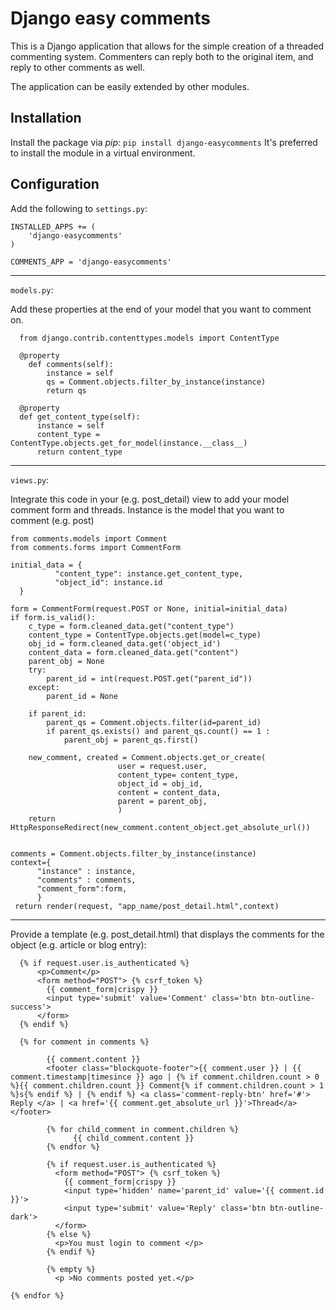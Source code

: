 # Django easy comments 

This is a Django application that allows for the simple creation of a threaded commenting system. Commenters can reply both to the original item, and reply to other comments as well.

The application can be easily extended by other modules.

## Installation

Install the package via _pip_:
```pip install django-easycomments```
It's preferred to install the module in a virtual environment.

## Configuration

Add the following to `settings.py`:
```
INSTALLED_APPS += (
    'django-easycomments'
)

COMMENTS_APP = 'django-easycomments'
```

----------------------------------------------------------------

`models.py`:

Add these properties at the end of your model that you want to comment on.
``` 
  from django.contrib.contenttypes.models import ContentType
  
  @property
    def comments(self):
        instance = self
        qs = Comment.objects.filter_by_instance(instance)
        return qs
        
  @property
  def get_content_type(self):
      instance = self
      content_type = ContentType.objects.get_for_model(instance.__class__)
      return content_type
```   
----------------------------------------------------------------

`views.py`:

  Integrate this code in your (e.g. post_detail) view to add your model comment form and threads.
  Instance is the model that you want to comment (e.g. post)
  ```
  from comments.models import Comment
  from comments.forms import CommentForm
 
  initial_data = {
            "content_type": instance.get_content_type, 
            "object_id": instance.id
    }
    
  form = CommentForm(request.POST or None, initial=initial_data)
  if form.is_valid():
      c_type = form.cleaned_data.get("content_type")
      content_type = ContentType.objects.get(model=c_type)
      obj_id = form.cleaned_data.get('object_id')
      content_data = form.cleaned_data.get("content")
      parent_obj = None
      try:
          parent_id = int(request.POST.get("parent_id"))
      except:
          parent_id = None

      if parent_id:
          parent_qs = Comment.objects.filter(id=parent_id)
          if parent_qs.exists() and parent_qs.count() == 1 :
              parent_obj = parent_qs.first()

      new_comment, created = Comment.objects.get_or_create(
                          user = request.user,
                          content_type= content_type,
                          object_id = obj_id,
                          content = content_data,
                          parent = parent_obj,
                          )
      return HttpResponseRedirect(new_comment.content_object.get_absolute_url()) 
      
      
  comments = Comment.objects.filter_by_instance(instance)   
  context={
        "instance" : instance,
        "comments" : comments,
        "comment_form":form,
        }
   return render(request, "app_name/post_detail.html",context)
```
----------------------------------------------------------------

Provide a template (e.g. post_detail.html) that displays the comments for the object (e.g. article or blog entry):

```
  {% if request.user.is_authenticated %}
      <p>Comment</p>
      <form method="POST"> {% csrf_token %}
        {{ comment_form|crispy }}
        <input type='submit' value='Comment' class='btn btn-outline-success'>
      </form>
  {% endif %}

  {% for comment in comments %}
  
        {{ comment.content }}
        <footer class="blockquote-footer">{{ comment.user }} | {{ comment.timestamp|timesince }} ago | {% if comment.children.count > 0 %}{{ comment.children.count }} Comment{% if comment.children.count > 1 %}s{% endif %} | {% endif %} <a class='comment-reply-btn' href='#'> Reply </a> | <a href='{{ comment.get_absolute_url }}'>Thread</a></footer>

        {% for child_comment in comment.children %}
              {{ child_comment.content }}
        {% endfor %}

        {% if request.user.is_authenticated %}
          <form method="POST"> {% csrf_token %}
            {{ comment_form|crispy }}
            <input type='hidden' name='parent_id' value='{{ comment.id }}'>
            <input type='submit' value='Reply' class='btn btn-outline-dark'>
          </form>
        {% else %}
          <p>You must login to comment </p>
        {% endif %}

        {% empty %}
          <p >No comments posted yet.</p>

{% endfor %}
```
